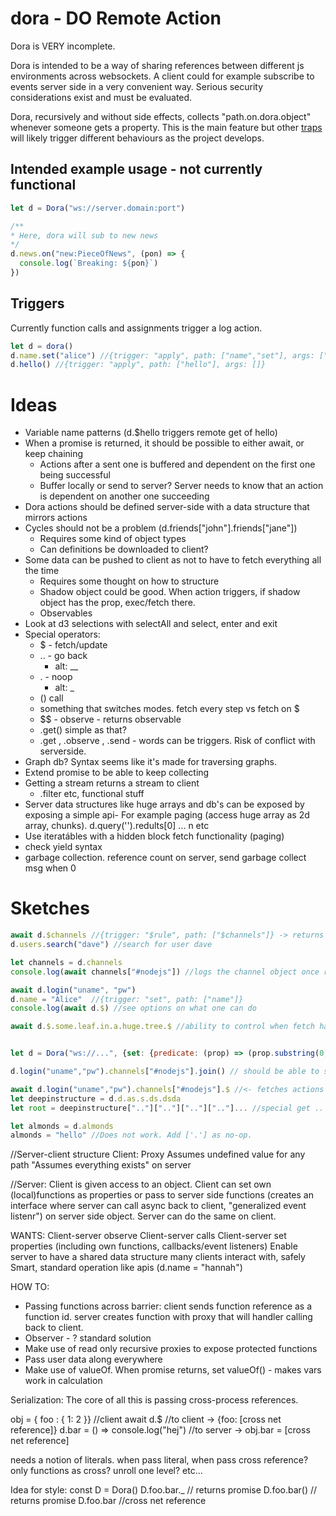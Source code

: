 # dora - DO Remote Action
Dora is VERY incomplete.

Dora is intended to be a way of sharing references between different js environments across websockets. A client could for example subscribe to events server side in a very convenient way. Serious security considerations exist and must be evaluated.

Dora, recursively and without side effects, collects "path.on.dora.object" whenever someone gets a property. This is the main feature but other [traps](https://developer.mozilla.org/en-US/docs/Web/JavaScript/Reference/Global_Objects/Proxy#Terminology) will likely trigger different behaviours as the project develops. 

## Intended example usage - not currently functional
```js
let d = Dora("ws://server.domain:port")

/**
* Here, dora will sub to new news
*/
d.news.on("new:PieceOfNews", (pon) => {
  console.log(`Breaking: ${pon}`)
})

```

## Triggers
Currently function calls and assignments trigger a log action.

```js
let d = dora()
d.name.set("alice") //{trigger: "apply", path: ["name","set"], args: ["alice"]}
d.hello() //{trigger: "apply", path: ["hello"], args: []}
```

# Ideas
* Variable name patterns (d.$hello triggers remote get of hello) 
* When a promise is returned, it should be possible to either await, or keep chaining
  * Actions after a sent one is buffered and dependent on the first one being successful
  * Buffer locally or send to server? Server needs to know that an action is dependent on another one succeeding
* Dora actions should be defined server-side with a data structure that mirrors actions
* Cycles should not be a problem (d.friends["john"].friends["jane"])
  * Requires some kind of object types
  * Can definitions be downloaded to client?
* Some data can be pushed to client as not to have to fetch everything all the time
  * Requires some thought on how to structure
  * Shadow object could be good. When action triggers, if shadow object has the prop, exec/fetch there.
  * Observables
* Look at d3 selections with selectAll and select, enter and exit
* Special operators:
  * $ - fetch/update
  * .. - go back
    * alt: __
  * . - noop
    * alt: _
  * () call
  * something that switches modes. fetch every step vs fetch on $
  * $$ - observe - returns observable
  * .get() simple as that?
  * .get , .observe , .send - words can be triggers. Risk of conflict with serverside.
* Graph db? Syntax seems like it's made for traversing graphs.
* Extend promise to be able to keep collecting
* Getting a stream returns a stream to client
  * .filter etc, functional stuff
* Server data structures like huge arrays and db's can be exposed by exposing a simple api- For example paging (access huge array as 2d array, chunks). d.query('').redults[0] ... n etc
* Use iteratábles with a hidden block fetch functionality (paging)
* check yield syntax
* garbage collection. reference count on server, send garbage collect msg when 0

# Sketches
```js
await d.$channels //{trigger: "$rule", path: ["$channels"]} -> returns array via ws
d.users.search("dave") //search for user dave

let channels = d.channels
console.log(await channels["#nodejs"]) //logs the channel object once received

await d.login("uname", "pw")
d.name = "Alice"  //{trigger: "set", path: ["name"]}
console.log(await d.$) //see options on what one can do

await d.$.some.leaf.in.a.huge.tree.$ //ability to control when fetch happens to avoid fetching unnecessary data. in this case I want a tree leaf, not the whole tree and I don't want to wait inbetween every single step


let d = Dora("ws://...", {set: {predicate: (prop) => (prop.substring(0,1) == "$"), trigger: function() .....}})

d.login("uname","pw").channels["#nodejs"].join() // should be able to stack actions. some actions might clear the collector, others not. login() clears, channels["#nodejs"] does not. .join() clears itself but not the channel etc

await d.login("uname","pw").channels["#nodejs"].$ //<- fetches actions possible
let deepinstructure = d.d.as.s.ds.dsda
let root = deepinstructure[".."][".."][".."][".."]... //special get .. clears one step in the collector

let almonds = d.almonds
almonds = "hello" //Does not work. Add ['.'] as no-op.
```

//Server-client structure
Client:
Proxy
Assumes undefined value for any path
"Assumes everything exists" on server

//Server:
Client is given access to an object.
Client can set own (local)functions as properties or pass to server side functions (creates an interface where server can call async back to client, "generalized event listenr") on server side object. Server can do the same on client.

WANTS:
Client-server observe
Client-server calls
Client-server set properties (including own functions, callbacks/event listeners)
Enable server to have a shared data structure many clients interact with, safely 
Smart, standard operation like apis (d.name = "hannah")


HOW TO:
* Passing functions across barrier: client sends function reference as a function id. server creates function with proxy that will handler calling back to client.
* Observer - ? standard solution
* Make use of read only recursive proxies to expose protected functions
* Pass user data along everywhere
* Make use of valueOf. When promise returns, set valueOf() - makes vars work in calculation

Serialization:
The core of all this is passing cross-process references. 

obj = { foo : { 1: 2 }}
//client
await d.$ //to client -> {foo: [cross net reference]}
d.bar = () => console.log("hej") //to server -> obj.bar = [cross net reference]

needs a notion of literals. when pass literal, when pass cross reference? only functions as cross? unroll one level? etc...

Idea for style:
const D = Dora()
D.foo.bar._ // returns promise
D.foo.bar() // returns promise
D.foo.bar //cross net reference